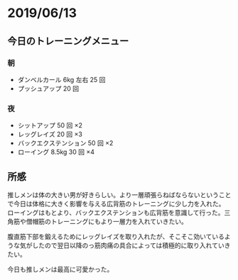 # 2019/06/13

## 今日のトレーニングメニュー

### 朝

- ダンベルカール 6kg 左右 25 回
- プッシュアップ 20 回

### 夜

- シットアップ 50 回 ×2
- レッグレイズ 20 回 ×3
- バックエクステンション 50 回 ×2
- ローイング 8.5kg 30 回 ×4

## 所感

推しメンは体の大きい男が好きらしい。より一層頑張らねばならないということで今日は体格に大きく影響を与える広背筋のトレーニングに少し力を入れた。
ローイングはもとより、バックエクステンションも広背筋を意識して行った。三角筋や僧帽筋のトレーニングにもより一層力を入れていきたい。

腹直筋下部を鍛えるためにレッグレイズを取り入れたが、そこそこ効いているような気がしたので翌日以降のっ筋肉痛の具合によっては積極的に取り入れていきたい。

今日も推しメンは最高に可愛かった。
